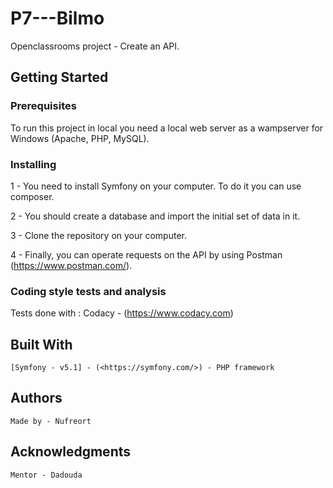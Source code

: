 # P7---Bilmo

Openclassrooms project - Create an API.

## Getting Started

### Prerequisites

To run this project in local you need a local web server as a wampserver for Windows (Apache, PHP, MySQL).

### Installing

1 - You need to install Symfony on your computer. To do it you can use composer.

2 - You should create a database and import the initial set of data in it.

3 - Clone the repository on your computer.

4 - Finally, you can operate requests on the API by using Postman (<https://www.postman.com/>).

### Coding style tests and analysis

Tests done with :
    Codacy - (<https://www.codacy.com>)

## Built With

    [Symfony - v5.1] - (<https://symfony.com/>) - PHP framework

## Authors

    Made by - Nufreort

## Acknowledgments

    Mentor - Dadouda
